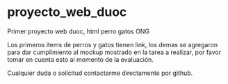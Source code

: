 # proyecto_web_duoc
Primer proyecto web duoc, html perro gatos ONG

Los primeros items de perros y gatos tienen link, los demas se agregaron para dar cumplimiento al mockup mostrado en la tarea a realizar, por favor tomar en cuenta esto al momento de la evaluación.


Cualquier duda o solicitud contactarme directamente por github.
